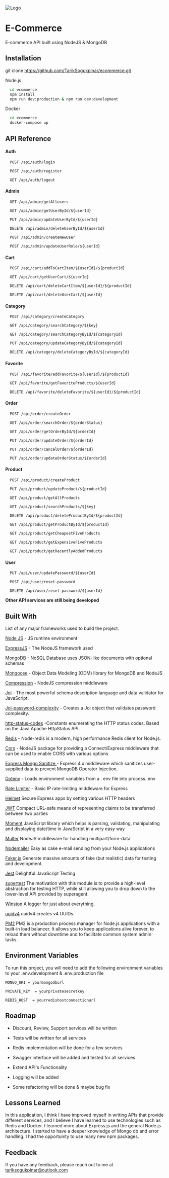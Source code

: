 
![Logo](https://i.ibb.co/vL92vfr/Ads-z-tasar-m-1.png)


# E-Commerce

E-commerce API built using NodeJS & MongoDB


## Installation

git clone https://github.com/TarikSogukpinar/ecommerce.git

Node.js

```bash
  cd ecommerce
  npm install
  npm run dev:production & npm run dev:development
```

Docker

```bash
  cd ecommerce
  docker-compose up
```
    
    
## API Reference


#### Auth 

```http
  POST /api/auth/login
```

```http
  POST /api/auth/register
```

```http
  GET /api/auth/logout
```


#### Admin


```http
  GET /api/admin/getAllusers
```

```http
  GET /api/admin/getUserById/${userId}
```

```http
  PUT /api/admin/updateUserById/${userId}
```

```http
  DELETE /api/admin/deleteUserById/${userId}
```

```http
  POST /api/admin/createNewUser
```

```http
  POST /api/admin/updateUserRole/${userId}
```

#### Cart

```http
  POST /api/cart/addToCartItem/${userId}/${productId}
```

```http
  GET /api/cart/getUserCart/${userId}
```

```http
  DELETE /api/cart/deleteCartItem/${userId}/${productId}
```

```http
  DELETE /api/cart/deleteUserCart/${userId}
```

#### Category 

```http
  POST /api/category/createCategory
```

```http
  GET /api/category/searchCategory/${key}
```

```http
  GET /api/category/searchCategoryById/${categoryId}
```

```http
  PUT /api/category/updateCategoryById/${categoryId}
```

```http
  DELETE /api/category/deleteCategoryById/${categoryId}
```

#### Favorite

```http
  POST /api/favorite/addFavorite/${userId}/${productId}
```

```http
  GET /api/favorite/getFavoriteProducts/${userId}
```

```http
  DELETE /api/favorite/deleteFavorite/${userId}/${productId}
```

#### Order

```http
  POST /api/order/createOrder
```

```http
  GET /api/order/searchOrder/${orderStatus}
```

```http
  GET /api/order/getOrderById/${orderId}
```

```http
  PUT /api/order/updateOrder/${orderId}
```

```http
  PUT /api/order/cancelOrder/${orderId}
```

```http
  PUT /api/order/updateOrderStatus/${orderId}
```


#### Product

```http
  POST /api/product/createProduct
```

```http
  PUT /api/product/updateProduct/${productId}
```

```http
  GET /api/product/getAllProducts
```

```http
  GET /api/product/searchProducts/${key}
```

```http
  DELETE /api/product/deleteProductById/${productId}
```

```http
  GET /api/product/getProductById/${productId}
```

```http
  GET /api/product/getCheapestFiveProducts
```

```http
  GET /api/product/getExpensiveFiveProducts
```

```http
  GET /api/product/getRecentlyAddedProducts
```


#### User

```http
  PUT /api/user/updatePassword/${userId}
```

```http
  POST /api/user/reset-password
```

```http
  DELETE /api/user/reset-password/${userId}
```


**Other API services are still being developed**




## Built With

List of any major frameworks used to build the project.

[Node JS](https://nodejs.org/en) - JS runtime environment

[ExpressJS](https://expressjs.com/) - The NodeJS framework used

[MongoDB](https://www.mongodb.com/) - NoSQL Database uses JSON-like documents with optional schemas

[Mongoose](https://mongoosejs.com/) - Object Data Modeling (ODM) library for MongoDB and NodeJS

[Compression](https://www.npmjs.com/package/compression) - NodeJS compression middleware

[Joi](https://www.npmjs.com/package/joi) - The most powerful schema description language and data validator for JavaScript.

[Joi-password-complexity](https://www.npmjs.com/package/joi-password-complexity) - Creates a Joi object that validates password complexity.

[http-status-codes](https://www.npmjs.com/package/http-status-codes) -Constants enumerating the HTTP status codes. Based on the Java Apache HttpStatus API.

[Redis](https://www.npmjs.com/package/redis) - Node-redis is a modern, high performance Redis client for Node.js.

[Cors](https://www.npmjs.com/package/cors) - NodeJS package for providing a Connect/Express middleware that can be used to enable CORS with various options

[Express Mongo Sanitize ](https://www.npmjs.com/package/express-mongo-sanitize) - Express 4.x middleware which sanitizes user-supplied data to prevent MongoDB Operator Injection.

[Dotenv](https://www.npmjs.com/package/dotenv) - Loads environment variables from a . env file into process. env

[Rate Limiter](https://www.npmjs.com/package/express-rate-limit) - Basic IP rate-limiting middleware for Express

[Helmet](https://www.npmjs.com/package/helmet) Secure Express apps by setting various HTTP headers

[JWT](https://jwt.io/) Compact URL-safe means of representing claims to be transferred between two parties

[Moment](https://momentjs.com/) JavaScript library which helps is parsing, validating, manipulating and displaying date/time in JavaScript in a very easy way

[Multer](https://www.npmjs.com/package/multer) NodeJS middleware for handling multipart/form-data

[Nodemailer](https://www.npmjs.com/package/nodemailer) Easy as cake e-mail sending from your Node.js applications

[Faker.js](https://github.com/faker-js/faker) Generate massive amounts of fake (but realistic) data for testing and development.

[Jest](https://jestjs.io/) Delightful JavaScript Testing

[supertest](https://www.npmjs.com/package/supertest) The motivation with this module is to provide a high-level abstraction for testing HTTP, while still allowing you to drop down to the lower-level API provided by superagent.

[Winston](https://github.com/winstonjs/winston) A logger for just about everything.

[uuidv4](https://www.npmjs.com/package/uuidv4) uuidv4 creates v4 UUIDs.

[PM2](https://www.npmjs.com/package/pm2) PM2 is a production process manager for Node.js applications with a built-in load balancer. It allows you to keep applications alive forever, to reload them without downtime and to facilitate common system admin tasks.







## Environment Variables

To run this project, you will need to add the following environment variables to your .env.development & .env.production file

`MONGO_URI = yourmongodburl`

`PRIVATE_KEY  = yourprivatesecretkey`

`REDIS_HOST  = yourredishostconnectionurl`


## Roadmap

- Discount, Review, Support services will be written

- Tests will be written for all services

- Redis implementation will be done for a few services

- Swagger interface will be added and tested for all services

- Extend API's Functionality

- Logging will be added

- Some refactoring will be done & maybe bug fix
## Lessons Learned

In this application, I think I have improved myself in writing APIs that provide different services, and I believe I have learned to use technologies such as Redis and Docker. I learned more about Express.js and the general Node.js architecture. I started to have a deeper knowledge of Mongo db and error handling. I had the opportunity to use many new npm packages.


## Feedback

If you have any feedback, please reach out to me at tariksogukpinar@outlook.com

